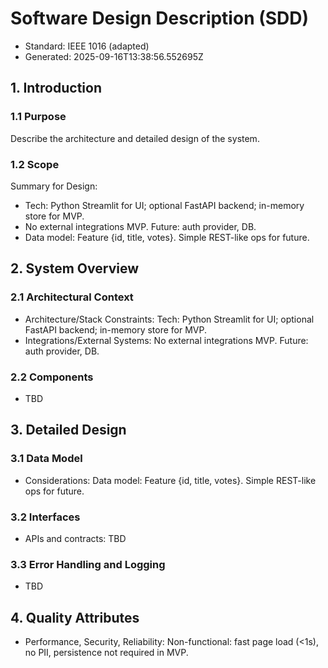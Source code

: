 # Software Design Description (SDD)

- Standard: IEEE 1016 (adapted)
- Generated: 2025-09-16T13:38:56.552695Z

## 1. Introduction
### 1.1 Purpose
Describe the architecture and detailed design of the system.

### 1.2 Scope
Summary for Design:
- Tech: Python Streamlit for UI; optional FastAPI backend; in-memory store for MVP.
- No external integrations MVP. Future: auth provider, DB.
- Data model: Feature {id, title, votes}. Simple REST-like ops for future.

## 2. System Overview
### 2.1 Architectural Context
- Architecture/Stack Constraints: Tech: Python Streamlit for UI; optional FastAPI backend; in-memory store for MVP.
- Integrations/External Systems: No external integrations MVP. Future: auth provider, DB.

### 2.2 Components
- TBD

## 3. Detailed Design
### 3.1 Data Model
- Considerations: Data model: Feature {id, title, votes}. Simple REST-like ops for future.

### 3.2 Interfaces
- APIs and contracts: TBD

### 3.3 Error Handling and Logging
- TBD

## 4. Quality Attributes
- Performance, Security, Reliability: Non-functional: fast page load (<1s), no PII, persistence not required in MVP.